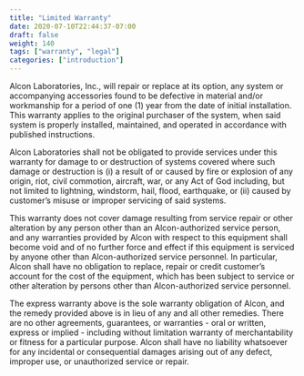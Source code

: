 ```yaml
---
title: "Limited Warranty"
date: 2020-07-10T22:44:37-07:00
draft: false
weight: 140
tags: ["warranty", "legal"]
categories: ["introduction"]
---
```


Alcon Laboratories, Inc., will repair or replace at its option, any system or accompanying accessories found to be defective in material and/or workmanship for a period of one (1) year from the date of initial installation. This warranty applies to the original purchaser of the system, when said system is properly installed, maintained, and operated in accordance with published instructions.

Alcon Laboratories shall not be obligated to provide services under this warranty for damage to or destruction of systems covered where such damage or destruction is (i) a result of or caused by fire or explosion of any origin, riot, civil commotion, aircraft, war, or any Act of God including, but not limited to lightning, windstorm, hail, flood, earthquake, or (ii) caused by customer’s misuse or improper servicing of said systems.

This warranty does not cover damage resulting from service repair or other alteration by any person other than an Alcon-authorized service person, and any warranties provided by Alcon with respect to this equipment shall become void and of no further force and effect if this equipment is serviced by anyone other than Alcon-authorized service personnel. In particular, Alcon shall have no obligation to replace, repair or credit customer’s account for the cost of the equipment, which has been subject to service or other alteration by persons other than Alcon-authorized service personnel.

The express warranty above is the sole warranty obligation of Alcon, and the remedy provided above is in lieu of any and all other remedies. There are no other agreements, guarantees, or warranties - oral or written, express or implied - including without limitation warranty of merchantability or fitness for a particular purpose. Alcon shall have no liability whatsoever for any incidental or consequential damages arising out of any defect, improper use, or unauthorized service or repair.
